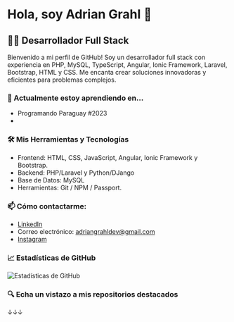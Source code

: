 # Hola, soy Adrian Grahl 👋

## 👨‍💻 Desarrollador Full Stack

Bienvenido a mi perfil de GitHub! Soy un desarrollador full stack con experiencia en PHP, MySQL, TypeScript, Angular, Ionic Framework, Laravel, Bootstrap, HTML y CSS. Me encanta crear soluciones innovadoras y eficientes para problemas complejos.

### 🌱 Actualmente estoy aprendiendo en...
- Programando Paraguay #2023
- 

### 🛠️ Mis Herramientas y Tecnologías
- Frontend: HTML, CSS, JavaScript, Angular, Ionic Framework y Bootstrap.
- Backend: PHP/Laravel y Python/DJango
- Base de Datos: MySQL
- Herramientas: Git / NPM / Passport.

### 📫 Cómo contactarme:
- [LinkedIn](https://www.linkedin.com/in/adriangrahl)
- Correo electrónico: adriangrahldev@gmail.com
- [Instagram](https://www.instagram.com/adriangrahl.dev)

### 📈 Estadísticas de GitHub
![Estadísticas de GitHub](https://github-readme-stats.vercel.app/api?adriangrahldev&show_icons=true)

### 🔍 Echa un vistazo a mis repositorios destacados
↓↓↓
